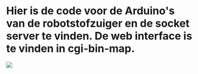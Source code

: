 # Hier is de code voor de Arduino's van de robotstofzuiger en de socket server te vinden. De web interface is te vinden in cgi-bin-map.

<img src="https://cdn.myminifactory.com/assets/object-assets/5d7e8da833a15/images/720X720-img-20190914-120644.jpg">
